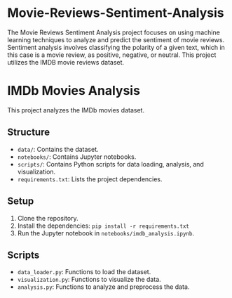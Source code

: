 # Movie-Reviews-Sentiment-Analysis
The Movie Reviews Sentiment Analysis project focuses on using machine learning techniques to analyze and predict the sentiment of movie reviews. Sentiment analysis involves classifying the polarity of a given text, which in this case is a movie review, as positive, negative, or neutral. This project utilizes the IMDB movie reviews dataset.

# IMDb Movies Analysis

This project analyzes the IMDb movies dataset.

## Structure

- `data/`: Contains the dataset.
- `notebooks/`: Contains Jupyter notebooks.
- `scripts/`: Contains Python scripts for data loading, analysis, and visualization.
- `requirements.txt`: Lists the project dependencies.

## Setup

1. Clone the repository.
2. Install the dependencies: `pip install -r requirements.txt`
3. Run the Jupyter notebook in `notebooks/imdb_analysis.ipynb`.

## Scripts

- `data_loader.py`: Functions to load the dataset.
- `visualization.py`: Functions to visualize the data.
- `analysis.py`: Functions to analyze and preprocess the data.

